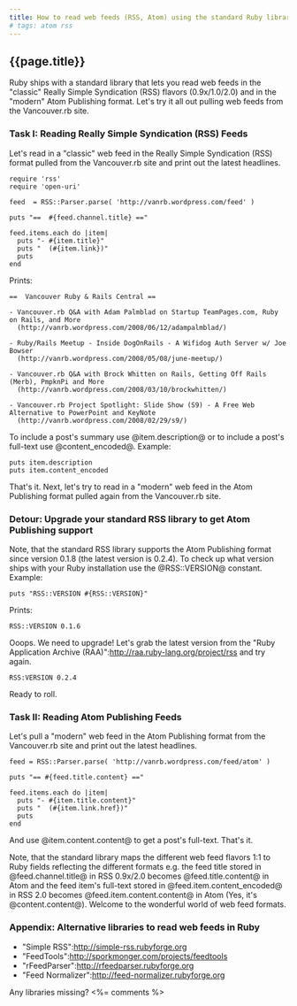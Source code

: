 ```yaml
---
title: How to read web feeds (RSS, Atom) using the standard Ruby library
# tags: atom rss
---
```


##  {{page.title}}

Ruby ships with a standard library that lets you read web feeds in the "classic"
Really Simple Syndication (RSS) flavors (0.9x/1.0/2.0) and in the "modern" Atom Publishing format. Let's try it all out pulling web feeds from the Vancouver.rb site.

<!-- more -->

### Task I: Reading Really Simple Syndication (RSS) Feeds

Let's read in a "classic" web feed in the Really Simple Syndication (RSS) format pulled from the Vancouver.rb site and print out the latest headlines.

```
require 'rss'
require 'open-uri'

feed  = RSS::Parser.parse( 'http://vanrb.wordpress.com/feed' )

puts "==  #{feed.channel.title} =="

feed.items.each do |item|
  puts "- #{item.title}"
  puts "  (#{item.link})"
  puts
end
```


Prints:

```
==  Vancouver Ruby & Rails Central ==

- Vancouver.rb Q&A with Adam Palmblad on Startup TeamPages.com, Ruby on Rails, and More
  (http://vanrb.wordpress.com/2008/06/12/adampalmblad/)

- Ruby/Rails Meetup - Inside DogOnRails - A Wifidog Auth Server w/ Joe Bowser
  (http://vanrb.wordpress.com/2008/05/08/june-meetup/)

- Vancouver.rb Q&A with Brock Whitten on Rails, Getting Off Rails (Merb), PmpknPi and More
  (http://vanrb.wordpress.com/2008/03/10/brockwhitten/)

- Vancouver.rb Project Spotlight: Slide Show (S9) - A Free Web Alternative to PowerPoint and KeyNote
  (http://vanrb.wordpress.com/2008/02/29/s9/)
```

To include a post's summary use @item.description@ or to include a post's full-text use @content_encoded@. Example:

```
puts item.description
puts item.content_encoded
```

That's it. Next, let's try to read in a "modern" web feed in the Atom Publishing format pulled again from the Vancouver.rb site.

### Detour: Upgrade your standard RSS library to get Atom Publishing support

Note, that the standard RSS library supports the Atom Publishing format since version 0.1.8 (the latest version is 0.2.4). To check up what version ships with your Ruby
installation use the @RSS::VERSION@ constant. Example:

```
puts "RSS::VERSION #{RSS::VERSION}"
```

Prints:

```
RSS::VERSION 0.1.6
```

Ooops. We need to upgrade! Let's grab the latest version from the "Ruby Application Archive (RAA)":http://raa.ruby-lang.org/project/rss and try again.

```
RSS:VERSION 0.2.4
```

Ready to roll. 

### Task II: Reading Atom Publishing Feeds

Let's pull a "modern" web feed in the Atom Publishing format from the Vancouver.rb site and print out the latest headlines.


    feed = RSS::Parser.parse( 'http://vanrb.wordpress.com/feed/atom' )
    
    puts "== #{feed.title.content} =="
    
    feed.items.each do |item|
      puts "- #{item.title.content}"
      puts "  (#{item.link.href})"
      puts
    end


And use @item.content.content@ to get a post's full-text. That's it.

Note, that the standard library maps the different web feed flavors 1:1 to Ruby fields reflecting the different formats e.g. the feed title stored in @feed.channel.title@ in RSS 0.9x/2.0 becomes @feed.title.content@ in Atom 
  and the feed item's full-text stored in @feed.item.content_encoded@ in RSS 2.0 becomes @feed.item.content.content@ in Atom (Yes, it's @content.content@). Welcome to the wonderful world of web feed formats. 

### Appendix: Alternative libraries to read web feeds in Ruby

* "Simple RSS":http://simple-rss.rubyforge.org
* "FeedTools":http://sporkmonger.com/projects/feedtools
* "rFeedParser":http://rfeedparser.rubyforge.org
* "Feed Normalizer":http://feed-normalizer.rubyforge.org

Any libraries missing? <%= comments %>
